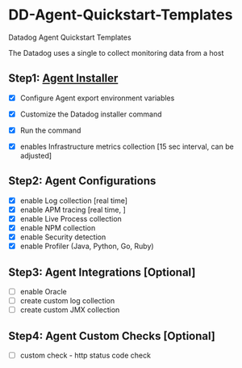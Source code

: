 # DD-Agent-Quickstart-Templates
Datadog Agent Quickstart Templates 

The Datadog uses a single to collect monitoring data from a host 

## Step1: [Agent Installer](agent_install.md)
- [x] Configure Agent export environment variables
- [x] Customize the Datadog installer command
- [x] Run the command
- [x] enables Infrastructure metrics collection [15 sec interval, can be adjusted]


## Step2: Agent Configurations
- [x] enable Log collection [real time]
- [x] enable APM tracing [real time, ]
- [x] enable Live Process collection
- [x] enable NPM collection
- [x] enable Security detection
- [x] enable Profiler (Java, Python, Go, Ruby)

## Step3: Agent Integrations [Optional]
- [ ] enable Oracle
- [ ] create custom log collection
- [ ] create custom JMX collection

## Step4: Agent Custom Checks [Optional]
- [ ] custom check - http status code check
